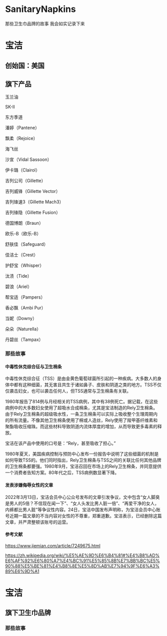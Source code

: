 # SanitaryNapkins
那些卫生巾品牌的故事
我会如实记录下来


# 宝洁
## 创始国：美国
## 旗下产品
玉兰油

SK-II 

东方季道

潘婷（Pantene）

飘柔（Rejoice）

海飞丝

沙宣（Vidal Sassoon）

伊卡璐（Clairol）

吉列公司（Gillette）

吉列威锋（Gillette Vector）

吉列锋速3（Gillette Mach3）

吉列锋隐（Gillette Fusion）

德国博朗（Braun）

欧乐-B（欧乐-B）

舒肤佳（Safeguard）

佳洁士（Crest）

护舒宝（Whisper）

汰渍（Tide）

碧浪（Ariel）

帮宝适（Pampers）

香必飘（Ambi Pur）

当妮（Downy）

朵朵（Naturella）

丹碧丝（Tampax）


### 那些故事

#### 中毒性休克综合征与卫生棉条
中毒性休克综合征（TSS）是由金黄色葡萄球菌所引起的一种疾病。大多数人的身体中都有这种细菌，其无害且共生于诸如鼻子、皮肤和阴道之类的地方。TSS不仅仅袭击妇女，也可以袭击任何人，但TSS通常与卫生棉条有关联。

1980年报告了814例与月经相关的TSS病例，其中有38例死亡。据记载，在这些病例中的大多数妇女使用了超吸水合成棉条，尤其是宝洁制造的Rely卫生棉条。由于Rely卫生棉条的超级吸水性，一条卫生棉条可以实际上吸收整个生理周期内的所有流量。不像其他卫生棉条使用了棉或人造丝，Rely使用了羧甲基纤维素和聚酯吸收压缩珠。而这些材料导致阴道内流体厚度的增加，从而导致更多毒素的释放。

宝洁在该产品中使用的口号是：“Rely，甚至吸收了担心。”

1980年夏天，美国疾病控制与预防中心发布一份报告中说明了这些细菌的机制是如何导致TSS的。他们同时指出，Rely卫生棉条与TSS之间的关联比任何其他品牌的卫生棉条都要强。1980年9月，宝洁召回在市场上的Rely卫生棉条，并同意提供一个消费者告知方案。80年代之后，TSS病例数显著下降。


#### 发表涉嫌侮辱女性的文章
2022年3月13日，宝洁会员中心公众号发布的文章引发争议，文中包含“女人脚臭是男人的5倍？不信现在闻一下”、“女人头发比男人脏一倍”、“再爱干净的女人，内裤都比男人脏”等争议性内容。24日，宝洁中国发布声明称，为宝洁会员中心账号近期一篇文章的不当内容对女性的不尊重，郑重道歉。宝洁表示，已经删除这篇文章，并严肃整顿该账号的运营。


#### 参考文献
https://www.jiemian.com/article/7249675.html

https://zh.wikipedia.org/wiki/%E5%AE%9D%E6%B4%81#%E4%B8%AD%E6%AF%92%E6%80%A7%E4%BC%91%E5%85%8B%E7%BB%BC%E5%90%88%E5%BE%81%E4%B8%8E%E5%8D%AB%E7%94%9F%E6%A3%89%E6%9D%A1

# 宝洁
## 旗下卫生巾品牌
### 那些故事
